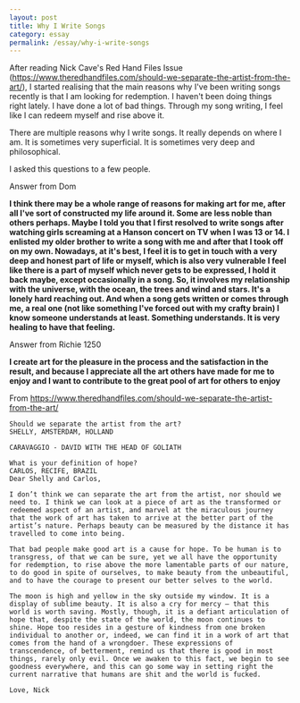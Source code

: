 ```yaml
---
layout: post
title: Why I Write Songs
category: essay
permalink: /essay/why-i-write-songs
---
```


After reading Nick Cave's Red Hand Files Issue (https://www.theredhandfiles.com/should-we-separate-the-artist-from-the-art/), I started realising that the main reasons why I've been writing songs recently is that I am looking for redemption. I haven't been doing things right lately. I have done a lot of bad things. Through my song writing, I feel like I can redeem myself and rise above it.

There are multiple reasons why I write songs. It really depends on where I am. It is sometimes very superficial. It is sometimes very deep and philosophical.

I asked this questions to a few people.

Answer from Dom

**I think there may be a whole range of reasons for making art for me, after all I've sort of constructed my life around it. Some are less noble than others perhaps. Maybe I told you that I first resolved to write songs after watching girls screaming at a Hanson concert on TV when I was 13 or 14. I enlisted my older brother to write a song with me and after that I took off on my own. Nowadays, at it's best, I feel it is to get in touch with a very deep and honest part of life or myself, which is also very vulnerable I feel like there is a part of myself which never gets to be expressed, I hold it back maybe, except occasionally in a song. So, it involves my relationship with the universe, with the ocean, the trees and wind and stars. It's a lonely hard reaching out. And when a song gets written or comes through me, a real one (not like something I've forced out with my crafty brain) I know someone understands at least. Something understands. It is very healing to have that feeling.**

Answer from Richie 1250

**I create art for the pleasure in the process and the satisfaction in the result, and because I appreciate all the art others have made for me to enjoy and I want to contribute to the great pool of art for others to enjoy**

From https://www.theredhandfiles.com/should-we-separate-the-artist-from-the-art/

```
Should we separate the artist from the art?
SHELLY, AMSTERDAM, HOLLAND

CARAVAGGIO - DAVID WITH THE HEAD OF GOLIATH

What is your definition of hope?
CARLOS, RECIFE, BRAZIL
Dear Shelly and Carlos,

I don’t think we can separate the art from the artist, nor should we need to. I think we can look at a piece of art as the transformed or redeemed aspect of an artist, and marvel at the miraculous journey that the work of art has taken to arrive at the better part of the artist’s nature. Perhaps beauty can be measured by the distance it has travelled to come into being.

That bad people make good art is a cause for hope. To be human is to transgress, of that we can be sure, yet we all have the opportunity for redemption, to rise above the more lamentable parts of our nature, to do good in spite of ourselves, to make beauty from the unbeautiful, and to have the courage to present our better selves to the world.

The moon is high and yellow in the sky outside my window. It is a display of sublime beauty. It is also a cry for mercy — that this world is worth saving. Mostly, though, it is a defiant articulation of hope that, despite the state of the world, the moon continues to shine. Hope too resides in a gesture of kindness from one broken individual to another or, indeed, we can find it in a work of art that comes from the hand of a wrongdoer. These expressions of transcendence, of betterment, remind us that there is good in most things, rarely only evil. Once we awaken to this fact, we begin to see goodness everywhere, and this can go some way in setting right the current narrative that humans are shit and the world is fucked.

Love, Nick


```
